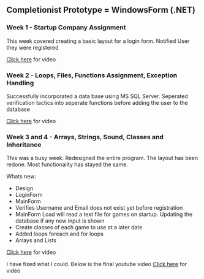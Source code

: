 ## Completionist Prototype = WindowsForm (.NET)

### Week 1 - Startup Company Assignment
This week covered creating a basic layout for a login form. Notified User they were registered

[Click here](https://www.youtube.com/watch?v=6A4oLdF-9Go) for video

### Week 2 - Loops, Files, Functions Assignment, Exception Handling
Successfully incorporated a data base using MS SQL Server. Seperated verification tactics into seperate functions before adding the user to the database

[Click here](https://www.youtube.com/watch?v=6A4oLdF-9Go) for video

### Week 3 and 4 - Arrays, Strings, Sound, Classes and Inheritance
This was a busy week. Redesigned the entire program. The layout has been redone. Most functionality has stayed the same.

Whats new:
- Design
- LoginForm
- MainForm
- Verifies Username and Email does not exist yet before registration
- MainForm Load will read a text file for games on startup. Updating the database if any new input is shown
- Create classes of each game to use at a later date
- Added loops foreach and for loops
- Arrays and Lists

[Click here](https://www.youtube.com/watch?v=RHeoZKQYxpM&list=PLU5oItoSZJZjDSDvIKPQUZvYhpYrKtmjI&index=3) for video

I have fixed what I could. Below is the final youtube video
[Click here](https://youtu.be/xdjUfAsjM7k) for video